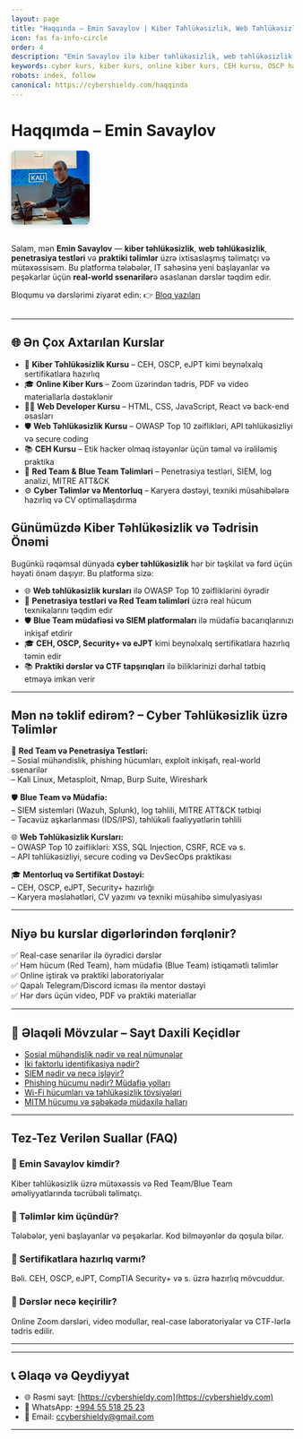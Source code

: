 ```yaml
---
layout: page
title: "Haqqında – Emin Savaylov | Kiber Təhlükəsizlik, Web Təhlükəsizlik və Online Təlimlər"
icon: fas fa-info-circle
order: 4
description: "Emin Savaylov ilə kiber təhlükəsizlik, web təhlükəsizlik və real-world penetrasiya testləri üzrə online və praktiki təlimlər. Red Team, Blue Team, CEH, OSCP hazırlığı."
keywords: cyber kurs, kiber kurs, online kiber kurs, CEH kursu, OSCP hazırlığı, web developer kursu, web təhlükəsizlik kursu, penetration test kursları, devsecops kursları, etik hacker təlimi, cyber təhlükəsizlik, SIEM tədrisi, red team kurs,  blue team təlimləri, mentorluq, Azərbaycan kibertəhlükəsizlik mütəxəssisi
robots: index, follow
canonical: https://cybershieldy.com/haqqinda
---
```


# Haqqımda – Emin Savaylov

<div style="display: flex; align-items: center; gap: 20px; flex-wrap: wrap;">
  <img src="/assets/images/emin.jpg" alt="Emin Savaylov - Kiber Təhlükəsizlik Mütəxəssisi" style="width: 140px; height: auto; border-radius: 8px; box-shadow: 0 2px 8px rgba(0,0,0,0.15);">
  
  <div>
  <p>Salam, mən <strong>Emin Savaylov</strong> — <strong>kiber təhlükəsizlik</strong>, <strong>web təhlükəsizlik</strong>, <strong>penetrasiya testləri</strong> və <strong>praktiki təlimlər</strong> üzrə ixtisaslaşmış təlimatçı və mütəxəssisəm. Bu platforma tələbələr, IT sahəsinə yeni başlayanlar və peşəkarlar üçün <strong>real-world ssenarilər</strong>ə əsaslanan dərslər təqdim edir.</p>
  
  <p>
    Bloqumu və dərslərimi ziyarət edin: 👉 
    <a href="https://cybershieldy.com/Archives/" target="_blank" rel="noopener noreferrer">Bloq yazıları</a>
  </p>
</div>

</div>

---


## 🌐 Ən Çox Axtarılan Kurslar

- 🔐 **Kiber Təhlükəsizlik Kursu** – CEH, OSCP, eJPT kimi beynəlxalq sertifikatlara hazırlıq
- 🎓 **Online Kiber Kurs** – Zoom üzərindən tədris, PDF və video materiallarla dəstəklənir
- 👨‍💻 **Web Developer Kursu** – HTML, CSS, JavaScript, React və back-end əsasları
- 🛡️ **Web Təhlükəsizlik Kursu** – OWASP Top 10 zəiflikləri, API təhlükəsizliyi və secure coding
- 📚 **CEH Kursu** – Etik hacker olmaq istəyənlər üçün təməl və irəliləmiş praktika
- 🚨 **Red Team & Blue Team Təlimləri** – Penetrasiya testləri, SIEM, log analizi, MITRE ATT&CK
- ⚙️ **Cyber Təlimlər və Mentorluq** – Karyera dəstəyi, texniki müsahibələrə hazırlıq və CV optimallaşdırma


## Günümüzdə Kiber Təhlükəsizlik və Tədrisin Önəmi

Bugünkü rəqəmsal dünyada <strong>cyber təhlükəsizlik</strong> hər bir təşkilat və fərd üçün həyati önəm daşıyır. Bu platforma sizə:

- 🌐 <strong>Web təhlükəsizlik kursları</strong> ilə OWASP Top 10 zəifliklərini öyrədir  
- 🚨 <strong>Penetrasiya testləri və Red Team təlimləri</strong> üzrə real hücum texnikalarını təqdim edir  
- 🛡️ <strong>Blue Team müdafiəsi və SIEM platformaları</strong> ilə müdafiə bacarıqlarınızı inkişaf etdirir  
- 🎓 <strong>CEH, OSCP, Security+ və eJPT</strong> kimi beynəlxalq sertifikatlara hazırlıq təmin edir  
- 📚 <strong>Praktiki dərslər və CTF tapşırıqları</strong> ilə biliklərinizi dərhal tətbiq etməyə imkan verir  

---

## Mən nə təklif edirəm? – Cyber Təhlükəsizlik üzrə Təlimlər

🔐 **Red Team və Penetrasiya Testləri:**  
– Sosial mühəndislik, phishing hücumları, exploit inkişafı, real-world ssenarilər  
– Kali Linux, Metasploit, Nmap, Burp Suite, Wireshark

🛡️ **Blue Team və Müdafiə:**  
– SIEM sistemləri (Wazuh, Splunk), log təhlili, MITRE ATT&CK tətbiqi  
– Təcavüz aşkarlanması (IDS/IPS), təhlükəli fəaliyyətlərin təhlili

🌐 **Web Təhlükəsizlik Kursları:**  
– OWASP Top 10 zəiflikləri: XSS, SQL Injection, CSRF, RCE və s.  
– API təhlükəsizliyi, secure coding və DevSecOps praktikası

🎓 **Mentorluq və Sertifikat Dəstəyi:**  
– CEH, OSCP, eJPT, Security+ hazırlığı  
– Karyera məsləhətləri, CV yazımı və texniki müsahibə simulyasiyası

---

## Niyə bu kurslar digərlərindən fərqlənir?

✅ Real-case senarilər ilə öyrədici dərslər  
✅ Həm hücum (Red Team), həm müdafiə (Blue Team) istiqamətli təlimlər  
✅ Online iştirak və praktiki laboratoriyalar  
✅ Qapalı Telegram/Discord icması ilə mentor dəstəyi  
✅ Hər dərs üçün video, PDF və praktiki materiallar

---

## 📎 Əlaqəli Mövzular – Sayt Daxili Keçidlər

- [Sosial mühəndislik nədir və real nümunələr](/posts/sosial-mühəndislik)  
- [İki faktorlu identifikasiya nədir?](/posts/iki-faktorlu-identifikasiya)  
- [SIEM nədir və necə işləyir?](/posts/siem-nedir)  
- [Phishing hücumu nədir? Müdafiə yolları](/posts/sosial-mühəndislik)  
- [Wi-Fi hücumları və təhlükəsizlik tövsiyələri](/posts/wifi-hucumlari)  
- [MITM hücumu və şəbəkədə müdaxilə halları](/posts/sebeke-hucumlari)  

---

## Tez-Tez Verilən Suallar (FAQ)

### 🔹 Emin Savaylov kimdir?  
Kiber təhlükəsizlik üzrə mütəxəssis və Red Team/Blue Team əməliyyatlarında təcrübəli təlimatçı.

### 🔹 Təlimlər kim üçündür?  
Tələbələr, yeni başlayanlar və peşəkarlar. Kod bilməyənlər də qoşula bilər.

### 🔹 Sertifikatlara hazırlıq varmı?  
Bəli. CEH, OSCP, eJPT, CompTIA Security+ və s. üzrə hazırlıq mövcuddur.

### 🔹 Dərslər necə keçirilir?  
Online Zoom dərsləri, video modullar, real-case laboratoriyalar və CTF-lərlə tədris edilir.

---

---

## 📞 Əlaqə və Qeydiyyat

- 🌐 Rəsmi sayt: [https://cybershieldy.com](https://cybershieldy.com)  
- 📲 WhatsApp: [+994 55 518 25 23](https://wa.me/994555182523)  
- 📧 Email: [ccybershieldy@gmail.com](mailto:ccybershieldy@gmail.com)

---

<!-- Strukturlaşdırılmış məlumat (SEO – JSON-LD) -->
<script type="application/ld+json">
{
  "@context": "https://schema.org",
  "@type": "Person",
  "name": "Emin Savaylov",
  "url": "https://cybershieldy.com/haqqinda",
  "sameAs": [
    "https://linkedin.com/in/emin-savaylov"
  ],
  "jobTitle": "Kiber Təhlükəsizlik Təlimçisi",
  "description": "Emin Savaylov ilə kiber təhlükəsizlik, penetrasiya testləri, web təhlükəsizlik və Red Team üzrə online kurslar və mentorluq.",
  "mainEntity": {
    "@type": "FAQPage",
    "mainEntity": [
      {
        "@type": "Question",
        "name": "Emin Savaylov kimdir?",
        "acceptedAnswer": {
          "@type": "Answer",
          "text": "Kiber təhlükəsizlik üzrə mütəxəssis, Red Team və Blue Team əməliyyatlarında təcrübəli təlimatçı və mentor."
        }
      },
      {
        "@type": "Question",
        "name": "Təlimlər kimlər üçündür?",
        "acceptedAnswer": {
          "@type": "Answer",
          "text": "Tələbələr, yeni başlayanlar və peşəkarlar üçün nəzərdə tutulub. Online və fiziki dərslər mövcuddur."
        }
      },
      {
        "@type": "Question",
        "name": "Sertifikatlara hazırlıq təlimləri varmı?",
        "acceptedAnswer": {
          "@type": "Answer",
          "text": "Bəli, CEH, OSCP və digər beynəlxalq sertifikatlara hazırlaşdıran proqramlar təqdim olunur."
        }
      },
      {
        "@type": "Question",
        "name": "Əlaqə üçün necə müraciət edə bilərəm?",
        "acceptedAnswer": {
          "@type": "Answer",
          "text": "Telefon, e-poçt və ya WhatsApp vasitəsilə əlaqə saxlaya bilərsiniz."
        }
      }
    ]
  }
}
</script>
